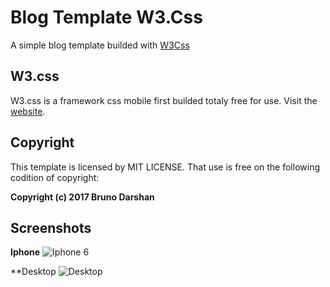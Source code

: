 # Blog Template W3.Css

A simple blog template builded with [W3Css](https://www.w3schools.com/w3css/)

## W3.css

W3.css is a framework css mobile first builded totaly free for use. Visit the [website](https://www.w3schools.com/w3css/).

## Copyright

This template is licensed by MIT LICENSE. That use is free on the following codition of copyright:  

__Copyright (c) 2017 Bruno Darshan__

## Screenshots
**Iphone**
![Iphone 6](https://github.com/brunodarshan/blog_template/blob/master/mobile.png)

**Desktop
![Desktop](https://github.com/brunodarshan/blog_template/blob/master/screen.png)
